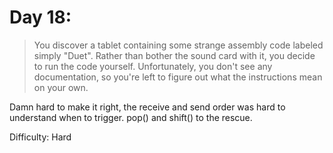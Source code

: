 # Day 18: 

> You discover a tablet containing some strange assembly code labeled simply "Duet". 
> Rather than bother the sound card with it, you decide to run the code yourself. 
> Unfortunately, you don't see any documentation, so you're left to figure out what the instructions
> mean on your own.

Damn hard to make it right, the receive and send order was hard to understand when to trigger.
pop() and shift() to the rescue.


Difficulty: Hard